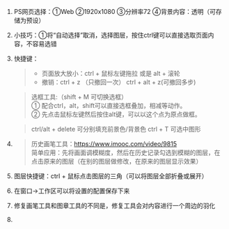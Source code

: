 1. PS网页选择：①Web ②1920x1080 ③分辨率72 ④背景内容：透明（可存储为预设）
2. 小技巧：①将“自动选择”取消，选择图层，按住ctrl键可以直接选取页面内容，不容易选错
3. 快捷键：
    > - 页面放大放小：ctrl + 鼠标左键拖拉 或是 alt + 滚轮
    > - 撤销：ctrl + z （只撤回一次）
    >        ctrl + alt + z(可撤回多步)
    
    > 选框工具:（shift + M 可切换选框）  
    >          ① 配合ctrl，alt，shift可以直接选框叠加，相减等动作。  
    >          ② 先点击鼠标左键然后按住alt键，可以以这个点为原点做框。
    
    > ctrl/alt + delete 可分别填充前景色/背景色
    > ctrl + T 可选中图形
3. > 历史画笔工具：https://www.imooc.com/video/9815  
     > 简单应用：先将画面调模糊度，然后在历史记录勾选到模糊的图层，在点击原来的图层（在别的图层做修改，在原来的图层显示效果）
4. 图层快捷键：ctrl + 鼠标点击图层的三角（可以将图层全部折叠或展开）
5. 在窗口→工作区可以将设置的配置保存下来
6. 修复画笔工具和图章工具的不同是，修复工具会对内容进行一个周边的羽化
7.
